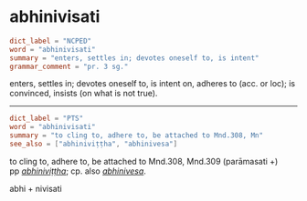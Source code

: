# abhinivisati

``` toml
dict_label = "NCPED"
word = "abhinivisati"
summary = "enters, settles in; devotes oneself to, is intent"
grammar_comment = "pr. 3 sg."
```

enters, settles in; devotes oneself to, is intent on, adheres to (acc. or loc); is convinced, insists (on what is not true).

--------------------

``` toml
dict_label = "PTS"
word = "abhinivisati"
summary = "to cling to, adhere to, be attached to Mnd.308, Mn"
see_also = ["abhiniviṭṭha", "abhinivesa"]
```

to cling to, adhere to, be attached to Mnd.308, Mnd.309 (parāmasati \+)  
pp *[abhiniviṭṭha](abhiniviṭṭha.md)*; cp. also *[abhinivesa](abhinivesa.md)*.

abhi \+ nivisati

